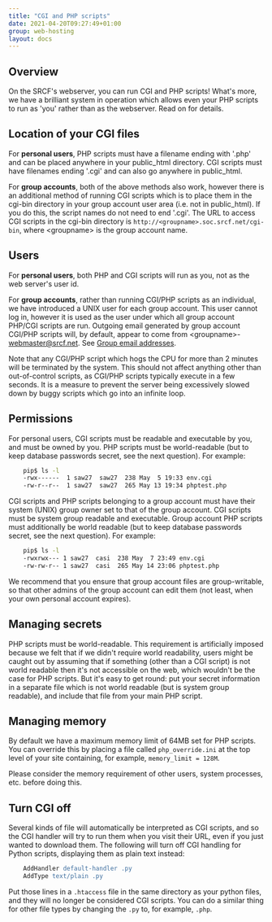```yaml
---
title: "CGI and PHP scripts"
date: 2021-04-20T09:27:49+01:00
group: web-hosting
layout: docs
---
```


## Overview

On the SRCF's webserver, you can run CGI and PHP scripts! What's more,
we have a brilliant system in operation which allows even your PHP
scripts to run as 'you' rather than as the webserver. Read on for
details.

## Location of your CGI files

For **personal users**, PHP scripts must have a filename ending with
'.php' and can be placed anywhere in your public\_html directory. CGI
scripts must have filenames ending '.cgi' and can also go anywhere in
public\_html.

For **group accounts**, both of the above methods also work, however
there is an additional method of running CGI scripts which is to place
them in the cgi-bin directory in your group account user area (i.e. not
in public\_html). If you do this, the script names do not need to end
'.cgi'. The URL to access CGI scripts in the cgi-bin directory is
`http://<groupname>.soc.srcf.net/cgi-bin`, where \<groupname\> is the
group account name.

## Users

For **personal users**, both PHP and CGI scripts will run as you, not as
the web server's user id.

For **group accounts**, rather than running CGI/PHP scripts as an
individual, we have introduced a UNIX user for each group account. This
user cannot log in, however it is used as the user under which all group
account PHP/CGI scripts are run. Outgoing email generated by group
account CGI/PHP scripts will, by default, appear to come from
\<groupname\>-<webmaster@srcf.net>. See [Group email
addresses](socmail.html).

Note that any CGI/PHP script which hogs the CPU for more than 2 minutes
will be terminated by the system. This should not affect anything other
than out-of-control scripts, as CGI/PHP scripts typically execute in a
few seconds. It is a measure to prevent the server being excessively
slowed down by buggy scripts which go into an infinite loop.

## Permissions

For personal users, CGI scripts must be readable and executable by you,
and must be owned by you. PHP scripts must be world-readable (but to
keep database passwords secret, see the next question). For example:

```bash
    pip$ ls -l
    -rwx------  1 saw27  saw27  238 May  5 19:33 env.cgi
    -rw-r--r--  1 saw27  saw27  265 May 13 19:34 phptest.php
```

CGI scripts and PHP scripts belonging to a group account must have their
system (UNIX) group owner set to that of the group account. CGI scripts
must be system group readable and executable. Group account PHP scripts
must additionally be world readable (but to keep database passwords
secret, see the next question). For example:

```bash
    pip$ ls -l
    -rwxrwx--- 1 saw27  casi  238 May  7 23:49 env.cgi
    -rw-rw-r-- 1 saw27  casi  265 May 14 23:06 phptest.php
```

We recommend that you ensure that group account files are
group-writable, so that other admins of the group account can edit them
(not least, when your own personal account expires).

## Managing secrets

PHP scripts must be world-readable. This requirement is artificially
imposed because we felt that if we didn't require world readability,
users might be caught out by assuming that if something (other than a
CGI script) is not world readable then it's not accessible on the web,
which wouldn't be the case for PHP scripts. But it's easy to get
round: put your secret information in a separate file which is not world
readable (but is system group readable), and include that file from your
main PHP script.

## Managing memory

By default we have a maximum memory limit of 64MB set for PHP scripts.
You can override this by placing a file called `php_override.ini` at the
top level of your site containing, for example, `memory_limit = 128M`.

Please consider the memory requirement of other users, system processes,
etc. before doing this.

## Turn CGI off

Several kinds of file will automatically be interpreted as CGI scripts,
and so the CGI handler will try to run them when you visit their URL,
even if you just wanted to download them. The following will turn off
CGI handling for Python scripts, displaying them as plain text instead:

```apache
    AddHandler default-handler .py
    AddType text/plain .py
```

Put those lines in a `.htaccess` file in the same directory as your
python files, and they will no longer be considered CGI scripts. You can
do a similar thing for other file types by changing the `.py` to, for
example, `.php`.
